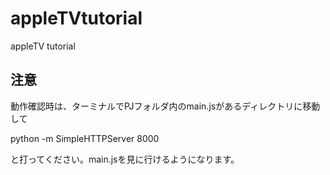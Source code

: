 # appleTVtutorial
appleTV tutorial

## 注意
動作確認時は、ターミナルでPJフォルダ内のmain.jsがあるディレクトリに移動して

python -m SimpleHTTPServer 8000

と打ってください。main.jsを見に行けるようになります。
